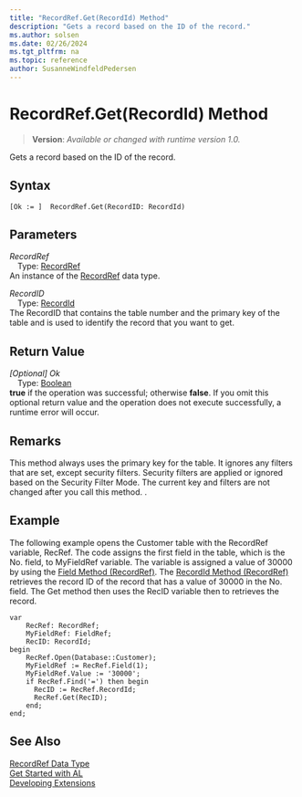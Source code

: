 ```yaml
---
title: "RecordRef.Get(RecordId) Method"
description: "Gets a record based on the ID of the record."
ms.author: solsen
ms.date: 02/26/2024
ms.tgt_pltfrm: na
ms.topic: reference
author: SusanneWindfeldPedersen
---
```

[//]: # (START>DO_NOT_EDIT)
[//]: # (IMPORTANT:Do not edit any of the content between here and the END>DO_NOT_EDIT.)
[//]: # (Any modifications should be made in the .xml files in the ModernDev repo.)
# RecordRef.Get(RecordId) Method
> **Version**: _Available or changed with runtime version 1.0._

Gets a record based on the ID of the record.


## Syntax
```AL
[Ok := ]  RecordRef.Get(RecordID: RecordId)
```
## Parameters
*RecordRef*  
&emsp;Type: [RecordRef](recordref-data-type.md)  
An instance of the [RecordRef](recordref-data-type.md) data type.  

*RecordID*  
&emsp;Type: [RecordId](../recordid/recordid-data-type.md)  
The RecordID that contains the table number and the primary key of the table and is used to identify the record that you want to get.  


## Return Value
*[Optional] Ok*  
&emsp;Type: [Boolean](../boolean/boolean-data-type.md)  
**true** if the operation was successful; otherwise **false**.   If you omit this optional return value and the operation does not execute successfully, a runtime error will occur.  


[//]: # (IMPORTANT: END>DO_NOT_EDIT)

## Remarks  
 This method always uses the primary key for the table. It ignores any filters that are set, except security filters. Security filters are applied or ignored based on the Security Filter Mode. The current key and filters are not changed after you call this method. <!--Links For more information, see [Security Filter Modes](Security-Filter-Modes.md)-->.  
  
## Example  
 The following example opens the Customer table with the RecordRef variable, RecRef. The code assigns the first field in the table, which is the No. field, to MyFieldRef variable. The variable is assigned a value of 30000 by using the [Field Method \(RecordRef\)](recordref-field-method.md). The [RecordId Method \(RecordRef\)](recordref-recordid-method.md) retrieves the record ID of the record that has a value of 30000 in the No. field. The Get method then uses the RecID variable then to retrieves the record.
 
```al
var
    RecRef: RecordRef;
    MyFieldRef: FieldRef;
    RecID: RecordId;
begin     
    RecRef.Open(Database::Customer);  
    MyFieldRef := RecRef.Field(1);  
    MyFieldRef.Value := '30000';  
    if RecRef.Find('=') then begin  
      RecID := RecRef.RecordId;  
      RecRef.Get(RecID);  
    end;  
end;
```  

## See Also
[RecordRef Data Type](recordref-data-type.md)  
[Get Started with AL](../../devenv-get-started.md)  
[Developing Extensions](../../devenv-dev-overview.md)